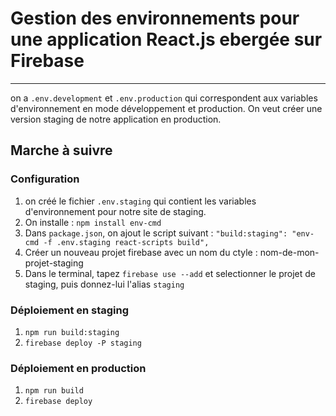 # Gestion des environnements pour une application React.js ebergée sur Firebase
------
on a `.env.development` et `.env.production` qui correspondent aux variables d'environnement en mode développement et production.
On veut créer une version staging de notre application en production.

## Marche à suivre

### Configuration

1. on créé le fichier `.env.staging` qui contient les variables d'environnement pour notre site de staging.
2. On installe : `npm install env-cmd`
3. Dans `package.json`, on ajout le script suivant : `"build:staging": "env-cmd -f .env.staging react-scripts build",`
4. Créer un nouveau projet firebase avec un nom du ctyle : nom-de-mon-projet-staging
5. Dans le terminal, tapez `firebase use --add` et selectionner le projet de staging, puis donnez-lui l'alias `staging`

### Déploiement en staging

1. `npm run build:staging`
2. `firebase deploy -P staging`

### Déploiement en production

1. `npm run build`
2. `firebase deploy`